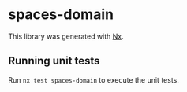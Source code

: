 # spaces-domain

This library was generated with [Nx](https://nx.dev).

## Running unit tests

Run `nx test spaces-domain` to execute the unit tests.
